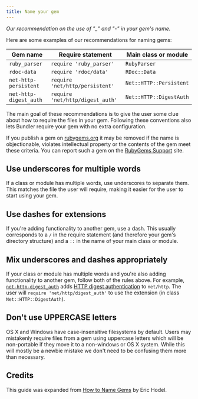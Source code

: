 ```yaml
---
title: Name your gem
---
```


<em class="t-gray">Our recommendation on the use of "_" and "-" in your gem's name.</em>

Here are some examples of our recommendations for naming gems:

Gem name               | Require statement                | Main class or module
---------------------- | -------------------------------- | -----------------------
`ruby_parser`          | `require 'ruby_parser'`          | `RubyParser`
`rdoc-data`            | `require 'rdoc/data'`            | `RDoc::Data`
`net-http-persistent`  | `require 'net/http/persistent'`  | `Net::HTTP::Persistent`
`net-http-digest_auth` | `require 'net/http/digest_auth'` | `Net::HTTP::DigestAuth`

The main goal of these recommendations is to give the user some clue about
how to require the files in your gem. Following these conventions also lets
Bundler require your gem with no extra configuration.

If you publish a gem on [rubygems.org][rubygems] it may be removed if the name
is objectionable, violates intellectual property or the contents of the gem
meet these criteria.  You can report such a gem on the
[RubyGems Support][rubygems-support] site.

[rubygems]: http://rubygems.org
[rubygems-support]: http://help.rubygems.org

Use underscores for multiple words
----------------------------------

If a class or module has multiple words, use underscores to separate them. This
matches the file the user will require, making it easier for the user to start
using your gem.

Use dashes for extensions
-------------------------

If you're adding functionality to another gem, use a dash. This usually
corresponds to a `/` in the require statement (and therefore your gem's
directory structure) and a `::` in the name of your main class or module.

Mix underscores and dashes appropriately
----------------------------------------

If your class or module has multiple words and you're also adding functionality
to another gem, follow both of the rules above. For example,
[`net-http-digest_auth`][digest-gem] adds
[HTTP digest authentication][digest-standard] to `net/http`.
The user will `require 'net/http/digest_auth'` to use the extension
(in class `Net::HTTP::DigestAuth`).

[digest-gem]: https://rubygems.org/gems/net-http-digest_auth
[digest-standard]: http://tools.ietf.org/html/rfc2617

Don't use UPPERCASE letters
---------------------------

OS X and Windows have case-insensitive filesystems by default.  Users may
mistakenly require files from a gem using uppercase letters which will be
non-portable if they move it to a non-windows or OS X system.  While this will
mostly be a newbie mistake we don't need to be confusing them more than
necessary.

Credits
-------

This guide was expanded from [How to Name Gems][how-to-name-gems] by Eric Hodel.

[how-to-name-gems]: https://web.archive.org/web/20130821183311/http://blog.segment7.net/2010/11/15/how-to-name-gems
